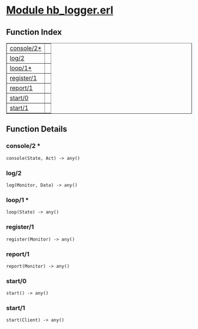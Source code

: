 # [Module hb_logger.erl](https://github.com/permaweb/HyperBEAM/blob/main/src/hb_logger.erl)




<a name="index"></a>

## Function Index ##


<table width="100%" border="1" cellspacing="0" cellpadding="2" summary="function index"><tr><td valign="top"><a href="#console-2">console/2*</a></td><td></td></tr><tr><td valign="top"><a href="#log-2">log/2</a></td><td></td></tr><tr><td valign="top"><a href="#loop-1">loop/1*</a></td><td></td></tr><tr><td valign="top"><a href="#register-1">register/1</a></td><td></td></tr><tr><td valign="top"><a href="#report-1">report/1</a></td><td></td></tr><tr><td valign="top"><a href="#start-0">start/0</a></td><td></td></tr><tr><td valign="top"><a href="#start-1">start/1</a></td><td></td></tr></table>


<a name="functions"></a>

## Function Details ##

<a name="console-2"></a>

### console/2 * ###

`console(State, Act) -> any()`

<a name="log-2"></a>

### log/2 ###

`log(Monitor, Data) -> any()`

<a name="loop-1"></a>

### loop/1 * ###

`loop(State) -> any()`

<a name="register-1"></a>

### register/1 ###

`register(Monitor) -> any()`

<a name="report-1"></a>

### report/1 ###

`report(Monitor) -> any()`

<a name="start-0"></a>

### start/0 ###

`start() -> any()`

<a name="start-1"></a>

### start/1 ###

`start(Client) -> any()`

